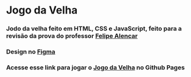 # Jogo da Velha

### Jodo da velha feito em HTML, CSS e JavaScript, feito para a revisão da prova do professor [Felipe Alencar](https://github.com/felipealencar)

### Design no <a href="https://www.figma.com/file/9Ky1fkDZBrpxWCZ9QOUtrZ/Tic-Tac-Toe?node-id=0%3A1" target="_blank">Figma</a>

### Acesse esse link para jogar o [Jogo da Velha](https://guilherme-gjv.github.io/jogo-da-forca/) no Github Pages
